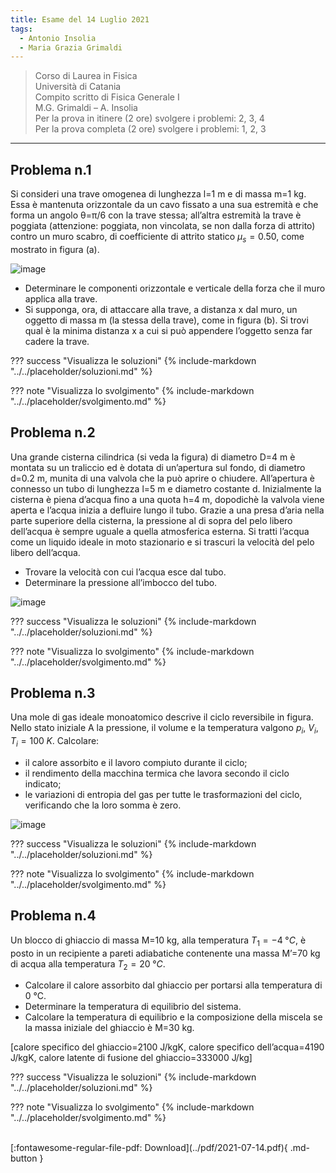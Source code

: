 ```yaml
---
title: Esame del 14 Luglio 2021
tags:
  - Antonio Insolia
  - Maria Grazia Grimaldi
---
```


>Corso di Laurea in Fisica <br>
Università di Catania <br>
Compito scritto di Fisica Generale I <br>
M.G. Grimaldi – A. Insolia <br>
Per la prova in itinere (2 ore) svolgere i problemi: 2, 3, 4 <br>
Per la prova completa (2 ore) svolgere i problemi: 1, 2, 3 <br>

---

## Problema n.1
Si consideri una trave omogenea di lunghezza l=1 m e di massa m=1 kg. Essa è mantenuta orizzontale da un cavo fissato a una sua estremità e che forma un angolo θ=π/6 con la trave stessa; all’altra estremità la trave è poggiata (attenzione: poggiata, non vincolata, se non dalla forza di attrito) contro un muro scabro, di coefficiente di attrito statico $μ_s=0.50$, come mostrato in figura (a).

![image](https://user-images.githubusercontent.com/77018886/153406714-acf0fbb0-840d-4e4f-8cb2-5b9df0a5fddc.png)

- Determinare le componenti orizzontale e verticale della forza che il muro applica alla trave.
- Si supponga, ora, di attaccare alla trave, a distanza x dal muro, un oggetto di massa m (la stessa della trave), come in figura (b). Si trovi qual è la minima distanza x a cui si può appendere l’oggetto senza far cadere la trave.

??? success "Visualizza le soluzioni"
    {% include-markdown "../../placeholder/soluzioni.md" %}

??? note "Visualizza lo svolgimento"
    {% include-markdown "../../placeholder/svolgimento.md" %}

## Problema n.2
Una grande cisterna cilindrica (si veda la figura) di diametro D=4 m è montata su un traliccio ed è dotata di un’apertura sul fondo, di diametro d=0.2 m, munita di una valvola che la può aprire o chiudere. All’apertura è connesso un tubo di lunghezza l=5 m e diametro costante d. Inizialmente la cisterna è piena d’acqua fino a una quota h=4 m, dopodichè la valvola viene aperta e l’acqua inizia a defluire lungo il tubo. Grazie a una presa d’aria nella parte superiore della cisterna, la pressione al di sopra del pelo libero dell’acqua è sempre uguale a quella atmosferica esterna. Si tratti l’acqua come un liquido ideale in moto stazionario e si trascuri la velocità del pelo libero dell’acqua.

- Trovare la velocità con cui l’acqua esce dal tubo.
- Determinare la pressione all’imbocco del tubo.

![image](https://user-images.githubusercontent.com/77018886/153406756-51204b69-de43-4b4d-998e-8c346208976b.png)

??? success "Visualizza le soluzioni"
    {% include-markdown "../../placeholder/soluzioni.md" %}

??? note "Visualizza lo svolgimento"
    {% include-markdown "../../placeholder/svolgimento.md" %}

## Problema n.3
Una mole di gas ideale monoatomico descrive il ciclo reversibile in figura. Nello stato iniziale A la pressione, il volume e la temperatura valgono $p_i$, $V_i$, $T_i=100  \; K$. Calcolare:

- il calore assorbito e il lavoro compiuto durante il ciclo;
- il rendimento della macchina termica che lavora secondo il ciclo indicato;
- le variazioni di entropia del gas per tutte le trasformazioni del ciclo, verificando che la loro somma è zero.

![image](https://user-images.githubusercontent.com/77018886/153406780-6b30afa0-586f-4ebc-ba61-1adbccf2f09f.png)

??? success "Visualizza le soluzioni"
    {% include-markdown "../../placeholder/soluzioni.md" %}

??? note "Visualizza lo svolgimento"
    {% include-markdown "../../placeholder/svolgimento.md" %}

## Problema n.4
Un blocco di ghiaccio di massa M=10 kg, alla temperatura $T_1=-4 \; °C$, è posto in un recipiente a pareti adiabatiche contenente una massa M’=70 kg di acqua alla temperatura $T_2=20 \; °C$.

- Calcolare il calore assorbito dal ghiaccio per portarsi alla temperatura di 0 °C.
- Determinare la temperatura di equilibrio del sistema.
- Calcolare la temperatura di equilibrio e la composizione della miscela se la massa iniziale del ghiaccio è M=30 kg.

[calore specifico del ghiaccio=2100 J/kgK, calore specifico dell’acqua=4190 J/kgK, calore latente di
fusione del ghiaccio=333000 J/kg]

??? success "Visualizza le soluzioni"
    {% include-markdown "../../placeholder/soluzioni.md" %}

??? note "Visualizza lo svolgimento"
    {% include-markdown "../../placeholder/svolgimento.md" %}

<br>
[:fontawesome-regular-file-pdf: Download](../pdf/2021-07-14.pdf){ .md-button }
